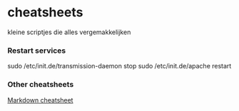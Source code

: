 # cheatsheets

kleine scriptjes die alles vergemakkelijken


### Restart services

sudo /etc/init.de/transmission-daemon stop
sudo /etc/init.de/apache restart


### Other cheatsheets

[Markdown cheatsheet](https://github.com/adam-p/markdown-here/wiki/Markdown-Cheatsheet)
